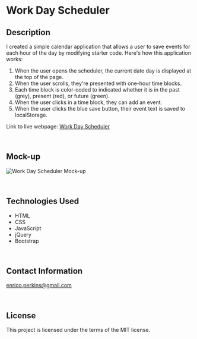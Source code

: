 # Work Day Scheduler

## Description

I created a simple calendar application that allows a user to save events for each hour of the day by modifying starter code. Here's how this application works:
1. When the user opens the scheduler, the current date day is displayed at the top of the page.
2. When the user scrolls, they're presented with one-hour time blocks.
3. Each time block is color-coded to indicated whether it is in the past (grey), present (red), or future (green).
4. When the user clicks in a time block, they can add an event.
5. When the user clicks the blue save button, their event text is saved to localStorage.

Link to live webpage: [Work Day Scheduler](https://evperkinsjr.github.io/work-day-scheduler/)

<p>&nbsp</p>

## Mock-up
![Work Day Scheduler Mock-up](./assets/images/work-day-scheduler-mockup.gif)

<p>&nbsp</p>

## Technologies Used

- HTML
- CSS
- JavaScript
- jQuery
- Bootstrap

<p>&nbsp</p>

## Contact Information
<enrico.perkins@gmail.com>

<p>&nbsp</p>

## License
This project is licensed under the terms of the MIT license.